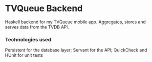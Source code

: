 # TVQueue Backend

Haskell backend for my TVQueue mobile app. Aggregates, stores and serves data from the TVDB API.

### Technologies used

Persistent for the database layer; Servant for the API; QuickCheck and HUnit for unit tests
